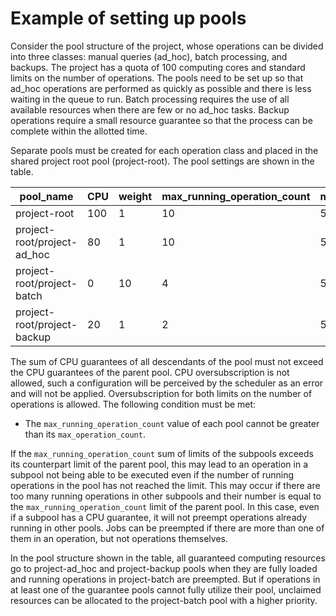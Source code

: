 # Example of setting up pools

Consider the pool structure of the project, whose operations can be divided into three classes: manual queries (ad_hoc), batch processing, and backups. The project has a quota of 100 computing cores and standard limits on the number of operations. The pools need to be set up so that ad_hoc operations are performed as quickly as possible and there is less waiting in the queue to run. Batch processing requires the use of all available resources when there are few or no ad_hoc tasks. Backup operations require a small resource guarantee so that the process can be complete within the allotted time.

Separate pools must be created for each operation class and placed in the shared project root pool (project-root). The pool settings are shown in the table.

| pool_name | CPU | weight | max_running_operation_count | max_operation_count |
| --------------------------- | ---- | ------ | --------------------------- | ------------------- |
| project-root | 100 | 1 | 10 | 50 |
| project-root/project-ad_hoc | 80 | 1 | 10 | 50 |
| project-root/project-batch | 0 | 10 | 4 | 50 |
| project-root/project-backup | 20 | 1 | 2 | 50 |

The sum of CPU guarantees of all descendants of the pool must not exceed the CPU guarantees of the parent pool. CPU oversubscription is not allowed, such a configuration will be perceived by the scheduler as an error and will not be applied. Oversubscription for both limits on the number of operations is allowed. The following condition must be met:

- The `max_running_operation_count` value of each pool cannot be greater than its `max_operation_count`.

If the `max_running_operation_count` sum of limits of the subpools exceeds its counterpart limit of the parent pool, this may lead to an operation in a subpool not being able to be executed even if the number of running operations in the pool has not reached the limit. This may occur if there are too many running operations in other subpools and their number is equal to the `max_running_operation_count` limit of the parent pool. In this case, even if a subpool has a CPU guarantee, it will not preempt operations already running in other pools. Jobs can be preempted if there are more than one of them in an operation, but not operations themselves.

In the pool structure shown in the table, all guaranteed computing resources go to project-ad_hoc and project-backup pools when they are fully loaded and running operations in project-batch are preempted. But if operations in at least one of the guarantee pools cannot fully utilize their pool, unclaimed resources can be allocated to the project-batch pool with a higher priority.

